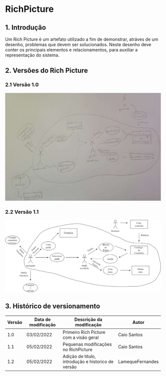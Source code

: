 # RichPicture

## 1. Introdução

Um Rich Picture é um artefato utilizado a fim de demonstrar, atráves de um desenho, problemas que devem ser solucionados. Neste desenho deve conter os principais elementos e relacionamentos, para auxiliar a representação do sistema.

## 2. Versões do Rich Picture

### 2.1 Versão 1.0

![drawing](../assets/img/RichPicture01.png)

### 2.2 Versão 1.1

![drawing](../assets/img/RichPicture02.jpg)


## 3. Histórico de versionamento

|Versão|Data de modificação|Descrição da modificação|Autor|
|-|-|-|-|
|1.0|03/02/2022|Primeiro Rich Picture com a visão geral|Caio Santos|
|1.1|05/02/2022|Pequenas modificações no RichPicture|Caio Santos|
|1.2|05/02/2022|Adição de titulo, introdução e historico de versão|LamequeFernandes|
